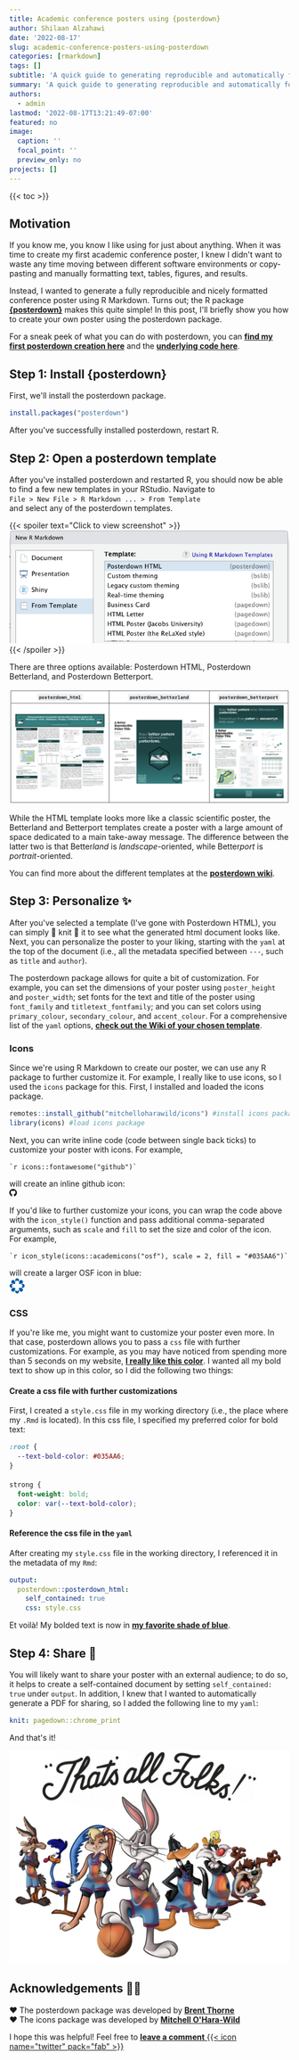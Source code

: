 ```yaml
---
title: Academic conference posters using {posterdown}
author: Shilaan Alzahawi
date: '2022-08-17'
slug: academic-conference-posters-using-posterdown
categories: [rmarkdown]
tags: []
subtitle: 'A quick guide to generating reproducible and automatically formatted conference posters in R Markdown'
summary: 'A quick guide to generating reproducible and automatically formatted conference posters in R Markdown using the posterdown package'
authors: 
  - admin
lastmod: '2022-08-17T13:21:49-07:00'
featured: no
image:
  caption: ''
  focal_point: ''
  preview_only: no
projects: []
---
```





{{< toc >}} 

## Motivation

If you know me, you know I like using <i class="fab fa-r-project" aria-hidden="true" style="color:#035AA6"></i> for just about anything. When it was time to create my first academic conference poster, I knew I didn't want to waste any time moving between different software environments or copy-pasting and manually formatting text, tables, figures, and results.  

Instead, I wanted to generate a fully reproducible and nicely formatted conference poster using R Markdown. Turns out; the R package [**{posterdown}**](https://github.com/brentthorne/posterdown) makes this quite simple! In this post, I'll briefly show you how to create your own poster using the posterdown package.

For a sneak peek of what you can do with posterdown, you can [**find my first posterdown creation here**](https://sjdm.org/presentations/2021-Poster-Alzahawi-Shilaan-crowds-variability-credibility~.pdf) and the [**underlying code here**](https://github.com/shilaan/Many-Analysts/blob/main/poster/GSPA_Poster.Rmd). 

## Step 1: Install {posterdown}

First, we'll install the posterdown package.

```r
install.packages("posterdown")
```

After you've successfully installed posterdown, restart R. 

## Step 2: Open a posterdown template

After you've installed posterdown and restarted R, you should now be able to find a few new templates in your RStudio. Navigate to   
`File > New File > R Markdown ... > From Template`  
and select any of the posterdown templates. 

{{< spoiler text="Click to view screenshot" >}}
![](navigate.png)
{{< /spoiler >}}

There are three options available: Posterdown HTML, Posterdown Betterland, and Posterdown Betterport. 

![](templates.png)

While the HTML template looks more like a classic scientific poster, the Betterland and Betterport templates create a poster with a large amount of space dedicated to a main take-away message. The difference between the latter two is that Better*land* is *landscape*-oriented, while Better*port* is *portrait*-oriented.  

You can find more about the different templates at the [**posterdown wiki**](https://github.com/brentthorne/posterdown/wiki).   

## Step 3: Personalize ✨

After you've selected a template (I've gone with Posterdown HTML), you can simply 🧶 knit 🧶 it to see what the generated html document looks like. Next, you can personalize the poster to your liking, starting with the `yaml` at the top of the document (i.e., all the metadata specified between `---`, such as `title` and `author`). 

The posterdown package allows for quite a bit of customization. For example, you can set the dimensions of your poster using `poster_height` and `poster_width`; set fonts for the text and title of the poster using `font_family` and `titletext_fontfamily`; and you can set colors using `primary_colour`, `secondary_colour`, and `accent_colour`. For a comprehensive list of the `yaml` options, [**check out the Wiki of your chosen template**](https://github.com/brentthorne/posterdown/wiki/posterdown_html).  

### Icons 

Since we're using R Markdown to create our poster, we can use any R package to further customize it. For example, I really like to use icons, so I used the `icons` package for this. First, I installed and loaded the icons package.

```r
remotes::install_github("mitchelloharawild/icons") #install icons package
library(icons) #load icons package
```

Next, you can write inline code (code between single back ticks) to customize your poster with icons. For example,

````
`r icons::fontawesome("github")`
````

will create an inline github icon:  
<svg viewBox="0 0 496 512" style="height:1em;position:relative;display:inline-block;top:.1em;" xmlns="http://www.w3.org/2000/svg">  <path d="M165.9 397.4c0 2-2.3 3.6-5.2 3.6-3.3.3-5.6-1.3-5.6-3.6 0-2 2.3-3.6 5.2-3.6 3-.3 5.6 1.3 5.6 3.6zm-31.1-4.5c-.7 2 1.3 4.3 4.3 4.9 2.6 1 5.6 0 6.2-2s-1.3-4.3-4.3-5.2c-2.6-.7-5.5.3-6.2 2.3zm44.2-1.7c-2.9.7-4.9 2.6-4.6 4.9.3 2 2.9 3.3 5.9 2.6 2.9-.7 4.9-2.6 4.6-4.6-.3-1.9-3-3.2-5.9-2.9zM244.8 8C106.1 8 0 113.3 0 252c0 110.9 69.8 205.8 169.5 239.2 12.8 2.3 17.3-5.6 17.3-12.1 0-6.2-.3-40.4-.3-61.4 0 0-70 15-84.7-29.8 0 0-11.4-29.1-27.8-36.6 0 0-22.9-15.7 1.6-15.4 0 0 24.9 2 38.6 25.8 21.9 38.6 58.6 27.5 72.9 20.9 2.3-16 8.8-27.1 16-33.7-55.9-6.2-112.3-14.3-112.3-110.5 0-27.5 7.6-41.3 23.6-58.9-2.6-6.5-11.1-33.3 2.6-67.9 20.9-6.5 69 27 69 27 20-5.6 41.5-8.5 62.8-8.5s42.8 2.9 62.8 8.5c0 0 48.1-33.6 69-27 13.7 34.7 5.2 61.4 2.6 67.9 16 17.7 25.8 31.5 25.8 58.9 0 96.5-58.9 104.2-114.8 110.5 9.2 7.9 17 22.9 17 46.4 0 33.7-.3 75.4-.3 83.6 0 6.5 4.6 14.4 17.3 12.1C428.2 457.8 496 362.9 496 252 496 113.3 383.5 8 244.8 8zM97.2 352.9c-1.3 1-1 3.3.7 5.2 1.6 1.6 3.9 2.3 5.2 1 1.3-1 1-3.3-.7-5.2-1.6-1.6-3.9-2.3-5.2-1zm-10.8-8.1c-.7 1.3.3 2.9 2.3 3.9 1.6 1 3.6.7 4.3-.7.7-1.3-.3-2.9-2.3-3.9-2-.6-3.6-.3-4.3.7zm32.4 35.6c-1.6 1.3-1 4.3 1.3 6.2 2.3 2.3 5.2 2.6 6.5 1 1.3-1.3.7-4.3-1.3-6.2-2.2-2.3-5.2-2.6-6.5-1zm-11.4-14.7c-1.6 1-1.6 3.6 0 5.9 1.6 2.3 4.3 3.3 5.6 2.3 1.6-1.3 1.6-3.9 0-6.2-1.4-2.3-4-3.3-5.6-2z"></path></svg>

If you'd like to further customize your icons, you can wrap the code above with the `icon_style()` function and pass additional comma-separated arguments, such as `scale` and `fill` to set the size and color of the icon.  
For example,    

````
`r icon_style(icons::academicons("osf"), scale = 2, fill = "#035AA6")`
````

will create a larger OSF icon in blue:  
<svg viewBox="0 0 512 512" style="position:relative;display:inline-block;top:.1em;fill:#035AA6;height:2em;" xmlns="http://www.w3.org/2000/svg">  <g label="icon" id="layer6" groupmode="layer">    <path id="path2" d="m 255.9997,7.9999987 c -34.36057,0 -62.21509,27.8545563 -62.21509,62.2151643 0,20.303056 9.87066,38.160947 24.91769,49.517247 0.18814,-20.457899 16.79601,-36.993393 37.29685,-36.993393 20.50082,0 37.11091,16.535494 37.29909,36.993393 15.04533,-11.3563 24.9177,-29.212506 24.9177,-49.517247 C 318.21272,35.854555 290.35915,7.9999987 255.99915,7.9999987 Z M 293.29654,392.2676 c -0.18814,20.4601 -16.79601,36.99338 -37.29684,36.99338 -20.50082,0 -37.10922,-16.53551 -37.29684,-36.99338 -15.04759,11.35627 -24.91769,29.21246 -24.91769,49.51722 0,34.36059 27.85453,62.21518 62.2151,62.21518 34.36056,0 62.21508,-27.85459 62.21508,-62.21518 0,-20.30306 -9.87066,-38.16095 -24.91767,-49.51722 z M 441.78489,193.78484 c -20.30301,0 -38.16309,9.87068 -49.51717,24.91769 20.45786,0.18819 36.99333,16.79605 36.99333,37.29689 0,20.50085 -16.53547,37.11096 -36.9911,37.29916 11.35634,15.04533 29.21249,24.91769 49.51721,24.91769 C 476.14549,318.21327 504,290.35948 504,255.99942 504,221.6394 476.14549,193.78425 441.78489,193.78425 Z M 82.738898,255.99997 c 0,-20.50139 16.535509,-37.11096 36.993392,-37.29689 -11.35632,-15.04756 -29.214164,-24.91769 -49.517197,-24.91769 -34.36057,0 -62.2150945,27.85455 -62.2150945,62.21517 0,34.3606 27.8545245,62.21516 62.2150945,62.21516 20.303033,0 38.160877,-9.87068 49.517197,-24.91773 -20.457883,-0.18818 -36.993391,-16.796 -36.993391,-37.29688 z M 431.3627,80.636814 c -24.29549,-24.295544 -63.68834,-24.295544 -87.9844,0 -14.35704,14.357057 -20.00298,33.963346 -17.39331,52.633806 -0.0824,0.0809 -0.18198,0.13437 -0.26434,0.21491 -14.578,14.57799 -14.578,38.21689 0,52.79488 14.57797,14.57799 38.21681,14.57799 52.79484,0 0.0824,-0.0824 0.13455,-0.18198 0.21732,-0.26434 18.66819,2.60796 38.27445,-3.03799 52.63151,-17.39336 24.29378,-24.29778 24.29378,-63.68837 -0.003,-87.986153 z M 186.2806,378.51178 c 14.57798,-14.57799 14.57798,-38.21461 0,-52.79319 -14.57798,-14.57853 -38.21683,-14.57798 -52.79481,0 -0.0825,0.0824 -0.13448,0.18199 -0.21476,0.26215 -18.67046,-2.60795 -38.276723,3.03572 -52.63376,17.39505 -24.297753,24.29552 -24.297753,63.6884 0,87.98449 24.29551,24.29552 63.68833,24.29552 87.98439,0 14.35702,-14.35703 20.00297,-33.96333 17.39333,-52.63386 0.0848,-0.0786 0.18364,-0.13228 0.26672,-0.21505 z m 0,-245.02583 c -0.0826,-0.0824 -0.18198,-0.13436 -0.26445,-0.21494 2.60795,-18.66823 -3.038,-38.27452 -17.39332,-52.633811 -24.29777,-24.295544 -63.68832,-24.295544 -87.984405,0 -24.297747,24.297781 -24.297747,63.688381 0,87.986151 14.357042,14.35706 33.963315,20.00301 52.631515,17.39336 0.0808,0.0824 0.13447,0.18199 0.21475,0.26434 14.57799,14.57799 38.21684,14.57799 52.79482,0 14.57797,-14.57802 14.57797,-38.21689 0,-52.79488 z m 245.0821,209.89048 c -14.35703,-14.35703 -33.96329,-20.00301 -52.63378,-17.39505 -0.0809,-0.0824 -0.13228,-0.18199 -0.21506,-0.26215 -14.57797,-14.57799 -38.21685,-14.57799 -52.79482,0 -14.57797,14.57799 -14.57797,38.21461 0,52.79316 0.0827,0.0828 0.18198,0.13455 0.26434,0.21505 -2.60796,18.67053 3.03802,38.27683 17.39334,52.63386 24.29552,24.29552 63.68834,24.29552 87.98439,0 24.29775,-24.29552 24.29775,-63.68841 0.003,-87.98451 z" style="stroke-width:0.07717"></path>  </g></svg>

### CSS 

If you're like me, you might want to customize your poster even more. In that case, posterdown allows you to pass a `css` file with further customizations. For example, as you may have noticed from spending more than 5 seconds on my website, [**I really like this color**](https://www.colorhexa.com/035aa6). I wanted all my bold text to show up in this color, so I did the following two things:

#### Create a css file with further customizations

First, I created a `style.css` file in my working directory (i.e., the place where my `.Rmd` is located). In this css file, I specified my preferred color for bold text: 

```css
:root {
  --text-bold-color: #035AA6;
}

strong {
  font-weight: bold;
  color: var(--text-bold-color);
}
```

#### Reference the css file in the `yaml`

After creating my `style.css` file in the working directory, I referenced it in the metadata of my `Rmd`:


```yaml
output: 
  posterdown::posterdown_html:
    self_contained: true
    css: style.css
```

Et voilà! My bolded text is now in [**my favorite shade of blue**](https://www.colorhexa.com/035aa6). 


## Step 4: Share 📡

You will likely want to share your poster with an external audience; to do so, it helps to create a self-contained document by setting `self_contained: true` under `output`. In addition, I knew that I wanted to automatically generate a PDF for sharing, so I added the following line to my `yaml`: 
```yaml
knit: pagedown::chrome_print
```

And that's it! 

![](all.png)

## Acknowledgements 🙏🏼

❤︎ The posterdown package was developed by [**Brent Thorne**](https://twitter.com/wbrentthorne)  
❤︎ The icons package was developed by [**Mitchell O'Hara-Wild**](https://blog.mitchelloharawild.com)



I hope this was helpful! Feel free to [**leave a comment** {{< icon name="twitter" pack="fab" >}}](https://twitter.com/shilaan01/status/1560734307450101760)


